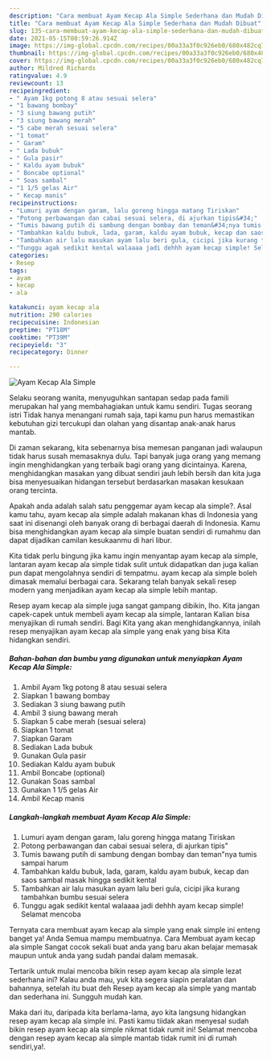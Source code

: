 ```yaml
---
description: "Cara membuat Ayam Kecap Ala Simple Sederhana dan Mudah Dibuat"
title: "Cara membuat Ayam Kecap Ala Simple Sederhana dan Mudah Dibuat"
slug: 135-cara-membuat-ayam-kecap-ala-simple-sederhana-dan-mudah-dibuat
date: 2021-05-15T08:59:26.914Z
image: https://img-global.cpcdn.com/recipes/00a33a3f0c926eb0/680x482cq70/ayam-kecap-ala-simple-foto-resep-utama.jpg
thumbnail: https://img-global.cpcdn.com/recipes/00a33a3f0c926eb0/680x482cq70/ayam-kecap-ala-simple-foto-resep-utama.jpg
cover: https://img-global.cpcdn.com/recipes/00a33a3f0c926eb0/680x482cq70/ayam-kecap-ala-simple-foto-resep-utama.jpg
author: Mildred Richards
ratingvalue: 4.9
reviewcount: 13
recipeingredient:
- " Ayam 1kg potong 8 atau sesuai selera"
- "1 bawang bombay"
- "3 siung bawang putih"
- "3 siung bawang merah"
- "5 cabe merah sesuai selera"
- "1 tomat"
- " Garam"
- " Lada bubuk"
- " Gula pasir"
- " Kaldu ayam bubuk"
- " Boncabe optional"
- " Soas sambal"
- "1 1/5 gelas Air"
- " Kecap manis"
recipeinstructions:
- "Lumuri ayam dengan garam, lalu goreng hingga matang Tiriskan"
- "Potong perbawangan dan cabai sesuai selera, di ajurkan tipis&#34;"
- "Tumis bawang putih di sambung dengan bombay dan teman&#34;nya tumis sampai harum"
- "Tambahkan kaldu bubuk, lada, garam, kaldu ayam bubuk, kecap dan saos sambal masak hingga sedikit kental"
- "Tambahkan air lalu masukan ayam lalu beri gula, cicipi jika kurang tambahkan bumbu sesuai selera"
- "Tunggu agak sedikit kental walaaaa jadi dehhh ayam kecap simple! Selamat mencoba"
categories:
- Resep
tags:
- ayam
- kecap
- ala

katakunci: ayam kecap ala 
nutrition: 290 calories
recipecuisine: Indonesian
preptime: "PT18M"
cooktime: "PT39M"
recipeyield: "3"
recipecategory: Dinner

---
```



![Ayam Kecap Ala Simple](https://img-global.cpcdn.com/recipes/00a33a3f0c926eb0/680x482cq70/ayam-kecap-ala-simple-foto-resep-utama.jpg)

Selaku seorang wanita, menyuguhkan santapan sedap pada famili merupakan hal yang membahagiakan untuk kamu sendiri. Tugas seorang istri Tidak hanya menangani rumah saja, tapi kamu pun harus memastikan kebutuhan gizi tercukupi dan olahan yang disantap anak-anak harus mantab.

Di zaman  sekarang, kita sebenarnya bisa memesan panganan jadi walaupun tidak harus susah memasaknya dulu. Tapi banyak juga orang yang memang ingin menghidangkan yang terbaik bagi orang yang dicintainya. Karena, menghidangkan masakan yang dibuat sendiri jauh lebih bersih dan kita juga bisa menyesuaikan hidangan tersebut berdasarkan masakan kesukaan orang tercinta. 



Apakah anda adalah salah satu penggemar ayam kecap ala simple?. Asal kamu tahu, ayam kecap ala simple adalah makanan khas di Indonesia yang saat ini disenangi oleh banyak orang di berbagai daerah di Indonesia. Kamu bisa menghidangkan ayam kecap ala simple buatan sendiri di rumahmu dan dapat dijadikan camilan kesukaanmu di hari libur.

Kita tidak perlu bingung jika kamu ingin menyantap ayam kecap ala simple, lantaran ayam kecap ala simple tidak sulit untuk didapatkan dan juga kalian pun dapat mengolahnya sendiri di tempatmu. ayam kecap ala simple boleh dimasak memalui berbagai cara. Sekarang telah banyak sekali resep modern yang menjadikan ayam kecap ala simple lebih mantap.

Resep ayam kecap ala simple juga sangat gampang dibikin, lho. Kita jangan capek-capek untuk membeli ayam kecap ala simple, lantaran Kalian bisa menyajikan di rumah sendiri. Bagi Kita yang akan menghidangkannya, inilah resep menyajikan ayam kecap ala simple yang enak yang bisa Kita hidangkan sendiri.

<!--inarticleads1-->

##### Bahan-bahan dan bumbu yang digunakan untuk menyiapkan Ayam Kecap Ala Simple:

1. Ambil  Ayam 1kg potong 8 atau sesuai selera
1. Siapkan 1 bawang bombay
1. Sediakan 3 siung bawang putih
1. Ambil 3 siung bawang merah
1. Siapkan 5 cabe merah (sesuai selera)
1. Siapkan 1 tomat
1. Siapkan  Garam
1. Sediakan  Lada bubuk
1. Gunakan  Gula pasir
1. Sediakan  Kaldu ayam bubuk
1. Ambil  Boncabe (optional)
1. Gunakan  Soas sambal
1. Gunakan 1 1/5 gelas Air
1. Ambil  Kecap manis




<!--inarticleads2-->

##### Langkah-langkah membuat Ayam Kecap Ala Simple:

1. Lumuri ayam dengan garam, lalu goreng hingga matang Tiriskan
1. Potong perbawangan dan cabai sesuai selera, di ajurkan tipis&#34;
1. Tumis bawang putih di sambung dengan bombay dan teman&#34;nya tumis sampai harum
1. Tambahkan kaldu bubuk, lada, garam, kaldu ayam bubuk, kecap dan saos sambal masak hingga sedikit kental
1. Tambahkan air lalu masukan ayam lalu beri gula, cicipi jika kurang tambahkan bumbu sesuai selera
1. Tunggu agak sedikit kental walaaaa jadi dehhh ayam kecap simple! Selamat mencoba




Ternyata cara membuat ayam kecap ala simple yang enak simple ini enteng banget ya! Anda Semua mampu membuatnya. Cara Membuat ayam kecap ala simple Sangat cocok sekali buat anda yang baru akan belajar memasak maupun untuk anda yang sudah pandai dalam memasak.

Tertarik untuk mulai mencoba bikin resep ayam kecap ala simple lezat sederhana ini? Kalau anda mau, yuk kita segera siapin peralatan dan bahannya, setelah itu buat deh Resep ayam kecap ala simple yang mantab dan sederhana ini. Sungguh mudah kan. 

Maka dari itu, daripada kita berlama-lama, ayo kita langsung hidangkan resep ayam kecap ala simple ini. Pasti kamu tiidak akan menyesal sudah bikin resep ayam kecap ala simple nikmat tidak rumit ini! Selamat mencoba dengan resep ayam kecap ala simple mantab tidak rumit ini di rumah sendiri,ya!.

